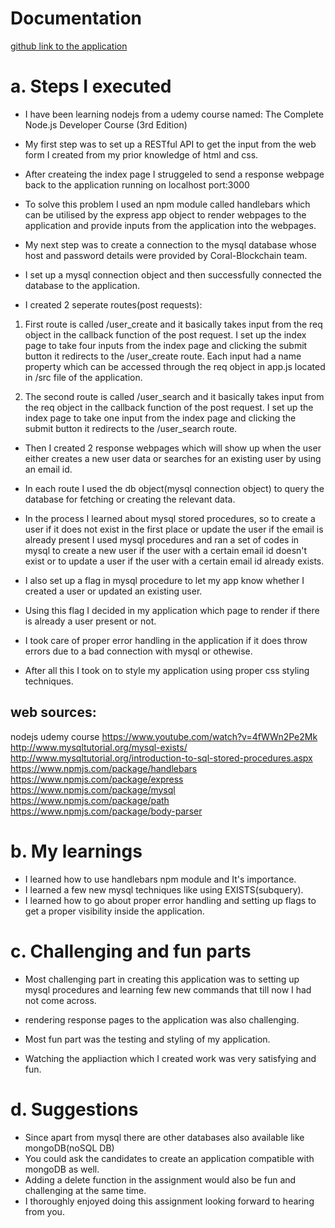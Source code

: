# Documentation

[github link to the application][link]

[link]: https://github.com/RTZ229/coral-blockchain-assignment.git


# a. Steps I executed 
* I have been learning nodejs from a udemy course named:
The Complete Node.js Developer Course (3rd Edition)

* My first step was to set up a RESTful API to get the input from the 
web form I created from my prior knowledge of html and css.

* After createing the index page I struggeled to send a response webpage back to the 
application running on localhost port:3000

* To solve this problem I used an npm module called handlebars which can be 
utilised by the express app object to render webpages to the application and 
provide inputs from the application into the webpages.

* My next step was to create a connection to the mysql database whose 
host and password details were provided by Coral-Blockchain team.

* I set up a mysql connection object and then successfully connected the database
to the application.

* I created 2 seperate routes(post requests):

 1. First route is called /user_create and it basically takes input from the req
   object in the callback function of the post request. I set up the index page to
   take four inputs from the index page and clicking the submit button it redirects
   to the /user_create route. Each input had a name property which can be accessed through
   the req object in app.js located in /src file of the application.

 2. The second route is called /user_search and it basically takes input from the req
   object in the callback function of the post request. I set up the index page to 
   take one input from the index page and clicking the submit button it redirects to the
   /user_search route.

* Then I created 2 response webpages which will show up when the user either creates
a new user data or searches for an existing user by using an email id.


* In each route I used the db object(mysql connection object) to query the database 
for fetching or creating the relevant data.

* In the process I learned about mysql stored procedures, so to create a user if it does
not exist in the first place or update the user if the email is already present I used 
mysql procedures and ran a set of codes in mysql to create a new user if the user with 
a certain email id doesn't exist or to update a user if the user with a certain email
id already exists.

* I also set up a flag in mysql procedure to let my app know whether I created a user
or updated an existing user.

* Using this flag I decided in my application which page to render if there is already 
a user present or not.

* I took care of proper error handling in the application if it does throw errors 
due to a bad connection with mysql or othewise.

* After all this I took on to style my application using proper css styling techniques.

## web sources:

nodejs udemy course
https://www.youtube.com/watch?v=4fWWn2Pe2Mk
http://www.mysqltutorial.org/mysql-exists/
http://www.mysqltutorial.org/introduction-to-sql-stored-procedures.aspx
https://www.npmjs.com/package/handlebars
https://www.npmjs.com/package/express
https://www.npmjs.com/package/mysql
https://www.npmjs.com/package/path
https://www.npmjs.com/package/body-parser

# b. My learnings

* I learned how to use handlebars npm module and It's importance.
* I learned a few new mysql techniques like using EXISTS(subquery).
* I learned how to go about proper error handling and setting up flags to get a proper 
   visibility inside the application.

# c. Challenging and fun parts
* Most challenging part in creating this application was to setting up mysql procedures
and learning few new commands that till now I had not come across.

* rendering response pages to the application was also challenging.

* Most fun part was the testing and styling of my application.
* Watching the appliaction which I created work was very satisfying and fun.

# d. Suggestions

* Since apart from mysql there are other databases also available like mongoDB(noSQL DB)
* You could ask the candidates to create an application compatible with mongoDB as well.
* Adding a delete function in the assignment would also be fun and challenging at the same time.
* I thoroughly enjoyed doing this assignment looking forward to hearing from you.